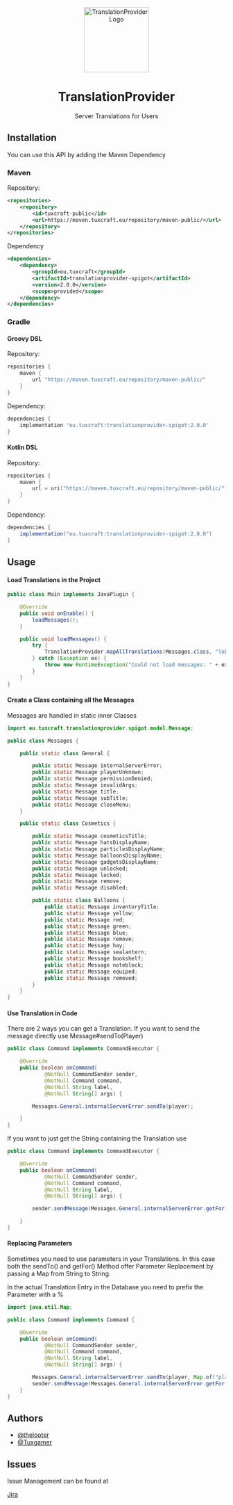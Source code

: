 <div align="center">
<img src="https://i.ibb.co/890xdWq/translationpriovider.png" alt="TranslationProvider Logo" width="150">

# TranslationProvider

Server Translations for Users
</div>

## Installation

You can use this API by adding the Maven Dependency

### Maven

Repository:

```xml
<repositories>
    <repository>
        <id>tuxcraft-public</id>
        <url>https://maven.tuxcraft.eu/repository/maven-public/</url>
    </repository>
</repositories>
```

Dependency

```xml
<dependencies>
    <dependency>
        <groupId>eu.tuxcraft</groupId>
        <artifactId>translationprovider-spigot</artifactId>
        <version>2.0.0</version>
        <scope>provided</scope>
    </dependency>
</dependencies>
```

### Gradle

#### Groovy DSL

Repository:

```groovy
repositories {
    maven {
        url "https://maven.tuxcraft.eu/repository/maven-public/"
    }
}
```

Dependency:

```groovy
dependencies {
    implementation 'eu.tuxcraft:translationprovider-spigot:2.0.0'
}
```

#### Kotlin DSL

Repository:

```kotlin
repositories {
    maven {
        url = uri("https://maven.tuxcraft.eu/repository/maven-public/")
    }
}
```

Dependency:

```groovy
dependencies {
    implementation("eu.tuxcraft:translationprovider-spigot:2.0.0")
}
```

## Usage

#### Load Translations in the Project

```java
public class Main implements JavaPlugin {

	@Override
	public void onEnable() {
		loadMessages();
	}

	public void loadMessages() {
		try {
			TranslationProvider.mapAllTranslations(Messages.class, "lobby");
		} catch (Exception ex) {
			throw new RuntimeException("Could not load messages: " + ex.getMessage(), ex);
		}
	}
}
```

#### Create a Class containing all the Messages

Messages are handled in static inner Classes

```java
import eu.tuxcraft.translationprovider.spigot.model.Message;

public class Messages {

	public static class General {

		public static Message internalServerError;
		public static Message playerUnknown;
		public static Message permissionDenied;
		public static Message invalidArgs;
		public static Message title;
		public static Message subTitle;
		public static Message closeMenu;
	}

	public static class Cosmetics {

		public static Message cosmeticsTitle;
		public static Message hatsDisplayName;
		public static Message particlesDisplayName;
		public static Message balloonsDisplayName;
		public static Message gadgetsDisplayName;
		public static Message unlocked;
		public static Message locked;
		public static Message remove;
		public static Message disabled;

		public static class Balloons {
			public static Message inventoryTitle;
			public static Message yellow;
			public static Message red;
			public static Message green;
			public static Message blue;
			public static Message remove;
			public static Message hay;
			public static Message sealantern;
			public static Message bookshelf;
			public static Message noteblock;
			public static Message equiped;
			public static Message removed;
		}
	}
}

```

#### Use Translation in Code

There are 2 ways you can get a Translation.
If you want to send the message directly use Message#sendTo(Player)

```java
public class Command implements CommandExecutor {

	@Override
	public boolean onCommand(
			@NotNull CommandSender sender,
			@NotNull Command command,
			@NotNull String label,
			@NotNull String[] args) {

		Messages.General.internalServerError.sendTo(player);

	}
}
```

If you want to just get the String containing the Translation use

```java
public class Command implements CommandExecutor {

	@Override
	public boolean onCommand(
			@NotNull CommandSender sender,
			@NotNull Command command,
			@NotNull String label,
			@NotNull String[] args) {

		sender.sendMessage(Messages.General.internalServerError.getFor(player));

	}
}
```

#### Replacing Parameters

Sometimes you need to use parameters in your Translations.
In this case both the sendTo() and getFor() Method offer Parameter Replacement
by passing a Map from String to String.

In the actual Translation Entry in the Database you need to prefix the Parameter with a %

```java
import java.util.Map;

public class Command implements Command {

	@Override
	public boolean onCommand(
			@NotNull CommandSender sender,
			@NotNull Command command,
			@NotNull String label,
			@NotNull String[] args) {

		Messages.General.internalServerError.sendTo(player, Map.of("player", sender.getName()));
		sender.sendMessage(Messages.General.internalServerError.getFor(player, Map.of("player", sender.getName())));
	}
}
```

## Authors

- [@thelooter](https://git.plugin-lab.com/thelooter)
- [@Tuxgamer](https://git.plugin-lab.com/TuxGamer)

## Issues

Issue Management can be found at

[Jira](http://jira.tuxcraft.eu/projects/TRANSL/issues/)